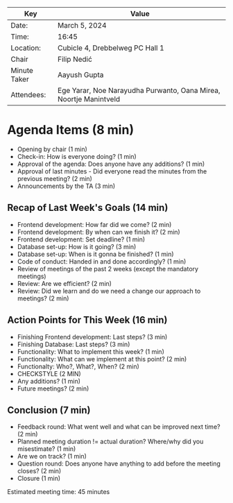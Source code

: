 | Key | Value |
| --- | --- |
| Date: | March 5, 2024 |
| Time: | 16:45 |
| Location: | Cubicle 4, Drebbelweg PC Hall 1 |
| Chair | Filip Nedić |
| Minute Taker | Aayush Gupta |
| Attendees: | Ege Yarar, Noe Narayudha Purwanto, Oana Mirea, Noortje Manintveld |
# Agenda Items (8 min)
- Opening by chair (1 min)
- Check-in: How is everyone doing? (1 min)
- Approval of the agenda: Does anyone have any additions? (1 min)
- Approval of last minutes - Did everyone read the minutes from the previous meeting? (2 min)
- Announcements by the TA (3 min)
## Recap of Last Week's Goals (14 min)
- Frontend development: How far did we come? (2 min) 
- Frontend development: By when can we finish it? (2 min)
- Frontend development: Set deadline? (1 min)
- Database set-up: How is it going? (3 min)
- Database set-up: When is it gonna be finished? (1 min)
- Code of conduct: Handed in and done accordingly? (1 min)
- Review of meetings of the past 2 weeks (except the mandatory meetings)
- Review: Are we efficient? (2 min)
- Review: Did we learn and do we need a change our approach to meetings? (2 min)
## Action Points for This Week (16 min)
- Finishing Frontend development: Last steps? (3 min)
- Finishing Database: Last steps? (3 min)
- Functionality: What to implement this week? (1 min)
- Functionality: What can we implement at this point? (2 min)
- Functionalty: Who?, What?, When? (2 min)
- CHECKSTYLE (2 MIN)
- Any additions? (1 min)
- Future meetings? (2 min)
## Conclusion (7 min)
- Feedback round: What went well and what can be improved next time? (2 min)
- Planned meeting duration != actual duration? Where/why did you misestimate? (1 min)
- Are we on track? (1 min)
- Question round: Does anyone have anything to add before the meeting closes? (2 min)
- Closure (1 min)

Estimated meeting time: 45 minutes
